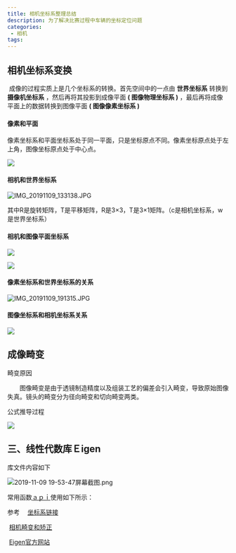 ```yaml
---
title: 相机坐标系整理总结
description: 为了解决比赛过程中车辆的坐标定位问题
categories:
 - 相机
tags:
---
```






## 相机坐标系变换

​        成像的过程实质上是几个坐标系的转换。首先空间中的一点由 **世界坐标系** 转换到 **摄像机坐标系** ，然后再将其投影到成像平面 **( 图像物理坐标系 )** ，最后再将成像平面上的数据转换到图像平面 **( 图像像素坐标系 )** 

#### 像素和平面

像素坐标系和平面坐标系处于同一平面，只是坐标原点不同。像素坐标原点处于左上角，图像坐标原点处于中心点。

![](https://ftp.bmp.ovh/imgs/2019/11/a112783de3ab809a.jpg)



#### 相机和世界坐标系

![IMG_20191109_133138.JPG](https://i.loli.net/2019/11/09/xnpokcjJamLAlFQ.jpg)

其中R是旋转矩阵，T是平移矩阵，R是3×3，T是3×1矩阵。（c是相机坐标系，w是世界坐标系）

#### 相机和图像平面坐标系

![](https://ftp.bmp.ovh/imgs/2019/11/7cdcd603a8e72444.jpg)

![](https://ftp.bmp.ovh/imgs/2019/11/94ff9713cbfe616b.png)



#### 像素坐标系和世界坐标系的关系

![IMG_20191109_191315.JPG](https://i.loli.net/2019/11/09/39RtFQWXmKBhwg6.jpg)

#### 图像坐标系和相机坐标系关系

![](https://ftp.bmp.ovh/imgs/2019/11/d407dd4439d4e60f.jpg)



## 成像畸变

畸变原因

　　图像畸变是由于透镜制造精度以及组装工艺的偏差会引入畸变，导致原始图像失真。镜头的畸变分为径向畸变和切向畸变两类。

公式推导过程

![](https://ftp.bmp.ovh/imgs/2019/11/74e9fee726b6f39e.jpg)



## 三、线性代数库Ｅigen

库文件内容如下

![2019-11-09 19-53-47屏幕截图.png](https://i.loli.net/2019/11/09/bwqQd8XMBHGKOiV.png)

常用函数[ａｐｉ](https://www.cnblogs.com/python27/p/EigenQuickRef.html)使用如下所示：



参考　  [坐标系链接](http://blog.csdn.net/humanking7/article/details/45037239)

​             [相机畸变和矫正](https://www.cnblogs.com/gary-guo/p/6553155.html)

​             [Eigen官方网站](https://eigen.tuxfamily.org/dox/group__QuickRefPage.html)







